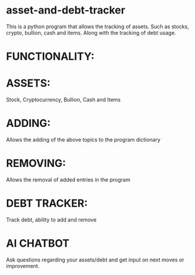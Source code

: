 # asset-and-debt-tracker
This is a python program that allows the tracking of assets. Such as stocks, crypto, bullion, cash and items. Along with the tracking of debt usage. 

# FUNCTIONALITY:
# ASSETS:
Stock, Cryptocurrency, Bullion, Cash and Items
# ADDING:
Allows the adding of the above topics to the program dictionary
# REMOVING:
Allows the removal of added entries in the program
# DEBT TRACKER: 
Track debt, ability to add and remove
# AI CHATBOT
Ask questions regarding your assets/debt and get input on next moves or improvement.
